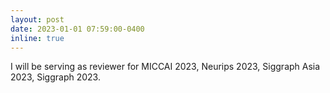 ```yaml
---
layout: post
date: 2023-01-01 07:59:00-0400
inline: true
---
```


I will be serving as reviewer for MICCAI 2023, Neurips 2023, Siggraph Asia 2023, Siggraph 2023.



